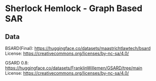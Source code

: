 # Sherlock Hemlock - Graph Based SAR

## Data 
BSARD(Final): https://huggingface.co/datasets/maastrichtlawtech/bsard
License: https://creativecommons.org/licenses/by-nc-sa/4.0/

GSARD 0.8: https://huggingface.co/datasets/FranklinWillemen/GSARD/tree/main
License: https://creativecommons.org/licenses/by-nc-sa/4.0/
